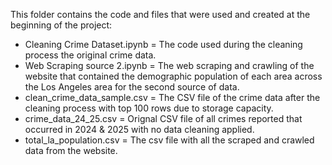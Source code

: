 This folder contains the code and files that were used and created at the beginning of the project:

- Cleaning Crime Dataset.ipynb = The code used during the cleaning process the original crime data.
- Web Scraping source 2.ipynb = The web scraping and crawling of the website that contained the demographic population of each area across the Los Angeles area for the second source of data.
- clean_crime_data_sample.csv = The CSV file of the crime data after the cleaning process with top 100 rows due to storage capacity.
- crime_data_24_25.csv = Orignal CSV file of all crimes reported that occurred in 2024 & 2025 with no data cleaning applied.
- total_la_population.csv = The csv file with all the scraped and crawled data from the website.
